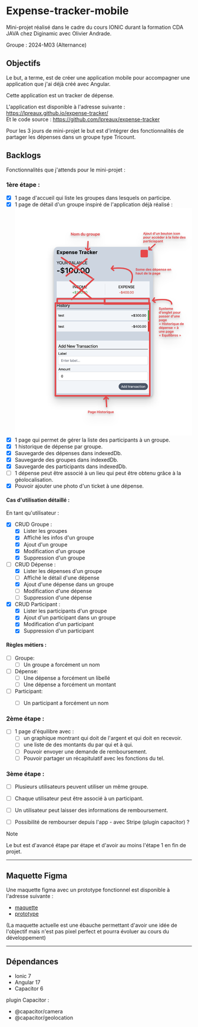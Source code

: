 # Expense-tracker-mobile

Mini-projet réalisé dans le cadre du cours IONIC durant la formation CDA JAVA chez Diginamic avec Olivier Andrade.

Groupe : 2024-M03 (Alternance)

## Objectifs

Le but, a terme, est de créer une application mobile pour accompagner une application que j'ai déjà créé avec Angular.

Cette application est un tracker de dépense.

L'application est disponible à l'adresse suivante : https://lpreaux.github.io/expense-tracker/  
Et le code source : https://github.com/lpreaux/expense-tracker

Pour les 3 jours de mini-projet le but est d'intégrer des fonctionnalités de partager les dépenses dans un groupe type Tricount.

## Backlogs

Fonctionnalités que j'attends pour le mini-projet :

### 1ère étape :

- [x] 1 page d'accueil qui liste les groupes dans lesquels on participe.
- [x] 1 page de détail d'un groupe inspiré de l'application déjà réalisé :  
  ![Illustration des choses à modifier par rapport à l'application d'origine](/conception/Modif-depuis-app-existante.png)
- [x] 1 page qui permet de gérer la liste des participants à un groupe.
- [x] 1 historique de dépense par groupe.
- [x] Sauvegarde des dépenses dans indexedDb.
- [x] Sauvegarde des groupes dans indexedDb.
- [x] Sauvegarde des participants dans indexedDb.
- [ ] 1 dépense peut être associé à un lieu qui peut être obtenu grâce à la géolocalisation.
- [x] Pouvoir ajouter une photo d'un ticket à une dépense.

#### Cas d'utilisation détaillé :

En tant qu'utilisateur :

- [x] CRUD Groupe :
  - [x] Lister les groupes
  - [x] Affiché les infos d'un groupe
  - [x] Ajout d'un groupe
  - [x] Modification d'un groupe
  - [x] Suppression d'un groupe
- [ ] CRUD Dépense :
  - [x] Lister les dépenses d'un groupe
  - [ ] Affiché le détail d'une dépense
  - [x] Ajout d'une dépense dans un groupe
  - [ ] Modification d'une dépense
  - [ ] Suppression d'une dépense
- [x] CRUD Participant :
  - [x] Lister les participants d'un groupe
  - [x] Ajout d'un participant dans un groupe
  - [x] Modification d'un participant
  - [x] Suppression d'un participant

#### Règles métiers :

- [ ] Groupe:
  - [ ] Un groupe a forcément un nom
- [ ] Dépense:
  - [ ] Une dépense a forcément un libellé
  - [ ] Une dépense a forcément un montant
- [ ] Participant:
  - [ ] Un participant a forcément un nom


### 2ème étape :

- [ ] 1 page d'équilibre avec :
  - [ ] un graphique montrant qui doit de l'argent et qui doit en recevoir.
  - [ ] une liste de des montants du par qui et à qui.
  - [ ] Pouvoir envoyer une demande de remboursement.
  - [ ] Pouvoir partager un récapitulatif avec les fonctions du tel.

### 3ème étape : 

- [ ] Plusieurs utilisateurs peuvent utiliser un même groupe.
- [ ] Chaque utilisateur peut être associé à un participant.
- [ ] Un utilisateur peut laisser des informations de remboursement.
- [ ] Possibilité de rembourser depuis l'app - avec Stripe (plugin capacitor) ?


> [!NOTE]
> Le but est d'avancé étape par étape et d'avoir au moins l'étape 1 en fin de projet.

---

## Maquette Figma

Une maquette figma avec un prototype fonctionnel est disponible à l'adresse suivante :

- [maquette](https://www.figma.com/design/0waB0iN1MJPkdvgaHlUBtY/Material-3-Design-Kit-(Community)?node-id=54801%3A25393&t=fl3Fv9LQSLOq4b8V-1)
- [prototype](https://www.figma.com/proto/0waB0iN1MJPkdvgaHlUBtY/Material-3-Design-Kit-(Community)?page-id=54801%3A25393&node-id=54826-28755&viewport=775%2C532%2C0.99&t=IGXkDFNYVJCh72ub-1&scaling=scale-down&starting-point-node-id=54826%3A28755)

(La maquette actuelle est une ébauche permettant d'avoir une idée de l'objectif mais n'est pas pixel perfect et pourra évoluer au cours du développement)

---
## Dépendances

- Ionic 7
- Angular 17
- Capacitor 6

plugin Capacitor :
- @capacitor/camera
- @capacitor/geolocation
